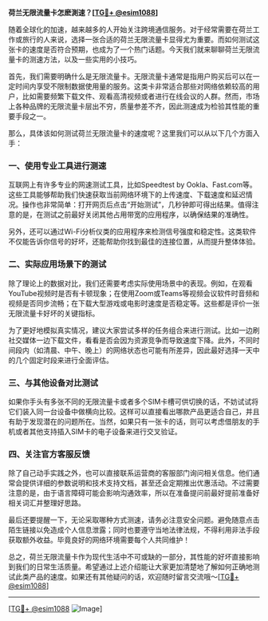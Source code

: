 **荷兰无限流量卡怎麽測速？[[TG💪+ @esim1088](https://t.me/s/esim1088)]**

随着全球化的加速，越来越多的人开始关注跨境通信服务。对于经常需要在荷兰工作或旅行的人来说，选择一张合适的荷兰无限流量卡显得尤为重要。而如何测试这张卡的速度是否符合预期，也成为了一个热门话题。今天我们就来聊聊荷兰无限流量卡的测速方法，以及一些实用的小技巧。

首先，我们需要明确什么是无限流量卡。无限流量卡通常是指用户购买后可以在一定时间内享受不限制数据使用量的服务。这类卡非常适合那些对网络依赖较高的用户，比如需要频繁下载文件、观看高清视频或者进行在线会议的人群。然而，市场上各种品牌的无限流量卡层出不穷，质量参差不齐，因此测速成为检验其性能的重要手段之一。

那么，具体该如何测试荷兰无限流量卡的速度呢？这里我们可以从以下几个方面入手：

### **一、使用专业工具进行测速**

互联网上有许多专业的网速测试工具，比如Speedtest by Ookla、Fast.com等。这些工具能够帮助我们快速获取当前网络环境下的上传速度、下载速度和延迟情况。操作也非常简单：打开网页后点击“开始测试”，几秒钟即可得出结果。值得注意的是，在测试之前最好关闭其他占用带宽的应用程序，以确保结果的准确性。

另外，还可以通过Wi-Fi分析仪类的应用程序来检测信号强度和稳定性。这类软件不仅能告诉你信号的好坏，还能帮助你找到最佳的连接位置，从而提升整体体验。

### **二、实际应用场景下的测试**

除了理论上的数据对比，我们还需要考虑实际使用场景中的表现。例如，在观看YouTube视频时是否有卡顿现象；在使用Zoom或Teams等视频会议软件时音频和视频是否同步流畅；在下载大型游戏或电影时速度是否稳定等。这些都是评价一张无限流量卡好坏的关键指标。

为了更好地模拟真实情况，建议大家尝试多样的任务组合来进行测试。比如一边刷社交媒体一边下载文件，看看是否会因为资源竞争而导致速度下降。此外，不同时间段内（如清晨、中午、晚上）的网络状态也可能有所差异，因此最好选择一天中的几个固定时段来进行全面评估。

### **三、与其他设备对比测试**

如果你手头有多张不同的无限流量卡或者多个SIM卡槽可供切换的话，不妨试试将它们装入同一台设备中做横向比较。这样可以直接看出哪款产品更适合自己，并且有助于发现潜在的问题所在。当然，如果只有一张卡的话，则可以考虑借朋友的手机或者其他支持插入SIM卡的电子设备来进行交叉验证。

### **四、关注官方客服反馈**

除了自己动手实践之外，也可以直接联系运营商的客服部门询问相关信息。他们通常会提供详细的参数说明和技术支持文档，甚至还会定期推出优惠活动。不过需要注意的是，由于语言障碍可能会影响沟通效率，所以在准备提问前最好提前准备好相关词汇并整理好思路。

最后还要提醒一下，无论采取哪种方式测速，请务必注意安全问题。避免随意点击陌生链接以免造成个人信息泄露；同时也要遵守当地法律法规，不得利用非法手段获取额外收益。毕竟良好的网络环境需要每个人共同维护！

总之，荷兰无限流量卡作为现代生活中不可或缺的一部分，其性能的好坏直接影响到我们的日常生活质量。希望通过上述介绍能让大家更加清楚地了解如何正确地测试此类产品的速度。如果还有其他疑问的话，欢迎随时留言交流哦～[[TG💪+ @esim1088](https://t.me/s/esim1088)]

---

[[TG💪+ @esim1088](https://t.me/s/esim1088) ![Image](https://i.postimg.cc/4NQfJmqS/Snipaste-2025-05-13-00-14-12.png)]